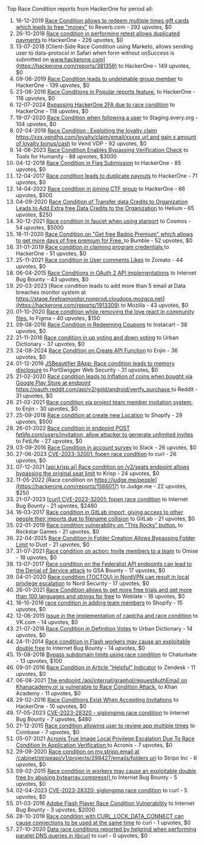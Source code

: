 Top Race Condition reports from HackerOne for period all:

1. 16-12-2019 [Race Condition allows to redeem multiple times gift cards which leads to free "money"](https://hackerone.com/reports/759247) to Reverb.com - 292 upvotes, $0
2. 26-10-2018 [Race condition in performing retest allows duplicated payments](https://hackerone.com/reports/429026) to HackerOne - 226 upvotes, $0
3. 13-07-2018 [Client-Side Race Condition using Marketo, allows sending user to data-protocol in Safari when form without onSuccess is submitted on www.hackerone.com](https://hackerone.com/reports/381356) to HackerOne - 149 upvotes, $0
4. 09-06-2019 [Race Condition leads to undeletable group member](https://hackerone.com/reports/604534) to HackerOne - 139 upvotes, $0
5. 23-06-2016 [Race Conditions in Popular reports feature.](https://hackerone.com/reports/146845) to HackerOne - 118 upvotes, $0
6. 12-07-2024 [Bypassing HackerOne 2FA due to race condition](https://hackerone.com/reports/2598548) to HackerOne - 118 upvotes, $0
7. 19-07-2020 [Race Condition when following a user](https://hackerone.com/reports/927384) to Staging.every.org - 104 upvotes, $0
8. 02-04-2018 [Race Condition : Exploiting the loyalty claim https://xxx.vendhq.com/loyalty/claim/email/xxxxx url and gain x amount of loyalty bonus/cash](https://hackerone.com/reports/331940) to Vend VDP - 92 upvotes, $0
9. 14-08-2023 [Race Condition Enables Bypassing Verification Check](https://hackerone.com/reports/2110030) to Tools for Humanity - 88 upvotes, $3000
10. 04-12-2018 [Race Condition in Flag Submission](https://hackerone.com/reports/454949) to HackerOne - 85 upvotes, $0
11. 12-04-2017 [Race condition leads to duplicate payouts](https://hackerone.com/reports/220445) to HackerOne - 71 upvotes, $0
12. 14-04-2022 [Race condition in joining CTF group](https://hackerone.com/reports/1540969) to HackerOne - 66 upvotes, $500
13. 04-09-2020 [Race Condition of Transfer data Credits to Organization Leads to Add Extra free Data Credits to the Organization](https://hackerone.com/reports/974892) to Helium - 65 upvotes, $250
14. 30-12-2021 [Race condition in faucet when using starport](https://hackerone.com/reports/1438052) to Cosmos - 54 upvotes, $5000
15. 18-11-2020 [Race Condition on "Get free Badoo Premium" which allows to get more days of free premium for Free. ](https://hackerone.com/reports/1037430) to Bumble - 52 upvotes, $0
16. 31-01-2019 [Race condition in claiming program credentials ](https://hackerone.com/reports/488985) to HackerOne - 51 upvotes, $0
17. 25-11-2021 [Race condition in User comments  Likes](https://hackerone.com/reports/1409913) to Zomato - 44 upvotes, $0
18. 06-04-2015 [Race Conditions in OAuth 2 API implementations](https://hackerone.com/reports/55140) to Internet Bug Bounty - 43 upvotes, $0
19. 20-03-2023 [Race condition leads to add more than 5 email at Data breaches monitor system at https://stage.firefoxmonitor.nonprod.cloudops.mozgcp.net](https://hackerone.com/reports/1913309) to Mozilla - 43 upvotes, $0
20. 01-10-2020 [Race condition while removing the love react in community files.](https://hackerone.com/reports/996141) to Figma - 40 upvotes, $150
21. 09-08-2016 [Race Condition in Redeeming Coupons](https://hackerone.com/reports/157996) to Instacart - 38 upvotes, $0
22. 21-11-2016 [Race condition in up voting and down voting](https://hackerone.com/reports/183837) to Urban Dictionary - 37 upvotes, $0
23. 24-08-2024 [Race Condition on Create API Function](https://hackerone.com/reports/2682392) to Enjin - 36 upvotes, $0
24. 01-12-2016 [JSBeautifier BApp: Race condition leads to memory disclosure](https://hackerone.com/reports/187134) to PortSwigger Web Security - 31 upvotes, $0
25. 21-02-2020 [Race condition leads to Inflation of coins when bought via Google Play Store at endpoint https://oauth.reddit.com/api/v2/gold/android/verify_purchase ](https://hackerone.com/reports/801743) to Reddit - 31 upvotes, $0
26. 21-02-2021 [Race condition via project team member invitation system.](https://hackerone.com/reports/1108291) to Enjin - 30 upvotes, $0
27. 25-09-2018 [Race condition at create new Location](https://hackerone.com/reports/413759) to Shopify - 29 upvotes, $500
28. 26-01-2022 [Race condition in endpoint POST fetlife.com/users/invitation, allow attacker to generate unlimited invites](https://hackerone.com/reports/1460373) to FetLife - 27 upvotes, $0
29. 03-09-2016 [Race Condition in account survey](https://hackerone.com/reports/165570) to Slack - 26 upvotes, $0
30. 27-06-2023 [CVE-2023-32001: fopen race condition](https://hackerone.com/reports/2039870) to curl - 26 upvotes, $0
31. 07-12-2021 [[api.krisp.ai] Race condition on /v2/seats endpoint allows bypassing the original seat limit](https://hackerone.com/reports/1418419) to Krisp - 24 upvotes, $0
32. 11-05-2022 [Race condition on https://judge.me/people](https://hackerone.com/reports/1566017) to Judge.me  - 22 upvotes, $250
33. 21-07-2023 [[curl] CVE-2023-32001: fopen race condition](https://hackerone.com/reports/2078571) to Internet Bug Bounty - 21 upvotes, $2480
34. 16-03-2017 [Race condition in GitLab import, giving access to other people their imports due to filename collision](https://hackerone.com/reports/214028) to GitLab - 21 upvotes, $0
35. 02-01-2019 [Race condition vulnerability on "This Rocks" button.](https://hackerone.com/reports/474021) to Rockstar Games - 21 upvotes, $0
36. 22-04-2025 [Race Condition in Folder Creation Allows Bypassing Folder Limit](https://hackerone.com/reports/3104355) to Dust - 21 upvotes, $0
37. 31-07-2021 [Race condition on action: Invite members to a team](https://hackerone.com/reports/1285538) to Omise - 18 upvotes, $0
38. 13-07-2017 [Race condition on the Federalist API endpoints can lead to the Denial of Service attack](https://hackerone.com/reports/249319) to GSA Bounty - 17 upvotes, $0
39. 04-01-2020 [Race condition (TOCTOU) in NordVPN can result in local privilege escalation](https://hackerone.com/reports/768110) to Nord Security - 17 upvotes, $0
40. 26-01-2021 [Race Condition allows to get more free trials and get more than 100 languages and strings for free](https://hackerone.com/reports/1087188) to Weblate - 16 upvotes, $0
41. 16-10-2016 [race condition in adding team members](https://hackerone.com/reports/176127) to Shopify - 15 upvotes, $0
42. 12-06-2015 [Issue in the implementation of captcha and race condition](https://hackerone.com/reports/67562) to VK.com - 14 upvotes, $0
43. 21-07-2016 [Race Condition in Definition Votes](https://hackerone.com/reports/152717) to Urban Dictionary - 14 upvotes, $0
44. 24-11-2014 [Race condition in Flash workers may cause an exploitabl​e double free](https://hackerone.com/reports/37240) to Internet Bug Bounty - 14 upvotes, $0
45. 15-08-2018 [Bypass subdomain limits using race condition](https://hackerone.com/reports/395351) to Chaturbate - 13 upvotes, $100
46. 09-01-2016 [Race Condition in Article "Helpful" Indicator](https://hackerone.com/reports/109485) to Zendesk - 11 upvotes, $0
47. 06-08-2021 [The endpoint /api/internal/graphql/requestAuthEmail on Khanacademy.or is vulnerable to Race Condition Attack.](https://hackerone.com/reports/1293377) to Khan Academy - 11 upvotes, $0
48. 29-02-2016 [Race Conditions Exist When Accepting Invitations](https://hackerone.com/reports/119354) to HackerOne - 10 upvotes, $0
49. 17-05-2023 [ CVE-2023-28320 - siglongjmp race condition](https://hackerone.com/reports/1990421) to Internet Bug Bounty - 7 upvotes, $480
50. 21-12-2015 [Race condition allowing user to review app multiple times](https://hackerone.com/reports/106360) to Coinbase - 7 upvotes, $0
51. 05-07-2021 [Acronis True Image Local Privilege Escalation Due To Race Condition In Application Verification ](https://hackerone.com/reports/1251464) to Acronis - 7 upvotes, $0
52. 29-09-2020 [Race condition on my.stripo.email at /cabinet/stripeapi/v1/projects/298427/emails/folders uri](https://hackerone.com/reports/994051) to Stripo Inc - 6 upvotes, $0
53. 09-02-2015 [Race condition in workers may cause an exploitable double free by abusing bytearray.compress()  ](https://hackerone.com/reports/47227) to Internet Bug Bounty - 5 upvotes, $0
54. 02-04-2023 [CVE-2023-28320: siglongjmp race condition](https://hackerone.com/reports/1929597) to curl - 5 upvotes, $0
55. 01-03-2016 [Adobe Flash Player Race Condition Vulnerability](https://hackerone.com/reports/119657) to Internet Bug Bounty - 3 upvotes, $2000
56. 28-10-2019 [Race condition with CURL_LOCK_DATA_CONNECT can cause connections to be used at the same time](https://hackerone.com/reports/724134) to curl - 1 upvotes, $0
57. 27-10-2020 [Data race conditions reported by helgrind when performing parallel DNS queries in libcurl](https://hackerone.com/reports/1019457) to curl - 0 upvotes, $0
